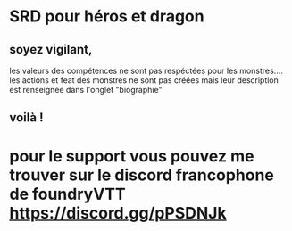 # SRD pour héros et dragon

## soyez vigilant,



 les valeurs des compétences ne sont pas respéctées pour les monstres....
 les actions et feat des monstres ne sont pas créées mais leur description est renseignée dans l'onglet "biographie"
## voilà !

#  pour le support vous pouvez me trouver sur le discord francophone de foundryVTT https://discord.gg/pPSDNJk
